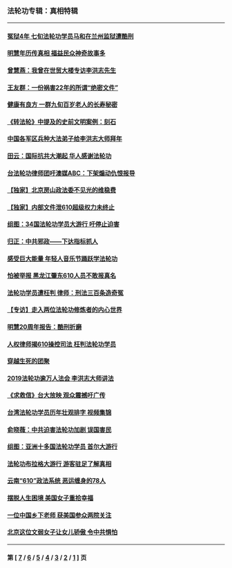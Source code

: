 ### 法轮功专辑：真相特辑
---
#### [冤狱4年 七旬法轮功学员马和在兰州监狱遭酷刑](../../pages/nf4389/n13304688.md?12160430) 
#### [明慧年历传真相 福益民众神奇故事多](../../pages/nf4389/n13294545.md?12160430) 
#### [曾慧燕：我曾在世贸大楼专访李洪志先生](../../pages/nf4389/n12898729.md?12160430) 
#### [王友群：一份祸害22年的所谓“绝密文件”](../../pages/nf4389/n12871750.md?12160430) 
#### [健康有良方 一群九旬百岁老人的长寿秘密](../../pages/nf4389/n12847475.md?12160430) 
#### [《转法轮》中提及的史前文明案例：刻石](../../pages/nf4389/n12758577.md?12160430) 
#### [中国各军区兵种大法弟子给李洪志大师拜年](../../pages/nf4389/n12750047.md?12160430) 
#### [田云：国际抗共大潮起 华人感谢法轮功](../../pages/nf4389/n12357708.md?12160430) 
#### [台法轮功律师团吁澳媒ABC：下架煽动仇恨报导](../../pages/nf4389/n12279917.md?12160430) 
#### [【独家】北京房山政法委不见光的维稳费](../../pages/nf4389/n12031979.md?12160430) 
#### [【独家】内部文件泄610超级权力未终止](../../pages/nf4389/n12023895.md?12160430) 
#### [组图：34国法轮功学员大游行 吁停止迫害](../../pages/nf4389/n11492658.md?12160430) 
#### [归正：中共邪政——下达指标抓人](../../pages/nf4389/n11474770.md?12160430) 
#### [感受巨大能量 年轻人音乐节踊跃学法轮功](../../pages/nf4389/n11441981.md?12160430) 
#### [怕被举报 黑龙江肇东610人员不敢报真名](../../pages/nf4389/n11436499.md?12160430) 
#### [法轮功学员遭枉判 律师：刑法三百条造奇冤](../../pages/nf4389/n11433943.md?12160430) 
#### [【专访】走入两位法轮功修炼者的内心世界](../../pages/nf4389/n11415623.md?12160430) 
#### [明慧20周年报告：酷刑折磨](../../pages/nf4389/n11387954.md?12160430) 
#### [人权律师揭610操控司法 枉判法轮功学员](../../pages/nf4389/n11313370.md?12160430) 
#### [穿越生死的团聚](../../pages/nf4389/n11258922.md?12160430) 
#### [2019法轮功逾万人法会 李洪志大师讲法](../../pages/nf4389/n11265303.md?12160430) 
#### [《求救信》台大放映 观众震撼吁广传](../../pages/nf4389/n10922251.md?12160430) 
#### [台湾法轮功学员历年壮观排字 视频集锦](../../pages/nf4389/n10878789.md?12160430) 
#### [俞晓薇：中共迫害法轮功加剧 误国害民](../../pages/nf4389/n10859260.md?12160430) 
#### [组图：亚洲十多国法轮功学员 首尔大游行](../../pages/nf4389/n10781149.md?12160430) 
#### [法轮功布拉格大游行 游客驻足了解真相](../../pages/nf4389/n10749360.md?12160430) 
#### [云南“610”政法系统 恶运缠身的78人](../../pages/nf4389/n10747534.md?12160430) 
#### [摆脱人生困境 美国女子重拾幸福](../../pages/nf4389/n10688678.md?12160430) 
#### [一位中国乡下老师 获美国参众两院关注](../../pages/nf4389/n10683927.md?12160430) 
#### [北京这位文弱女子让女儿骄傲 令中共惧怕](../../pages/nf4389/n10668341.md?12160430) 

---
#### 第 [ [7](./7.md?12160430) / [6](./6.md?12160430) / [5](./5.md?12160430) / [4](./4.md?12160430) / [3](./3.md?12160430) / [2](./2.md?12160430) / [1](./1.md?12160430) ] 页
